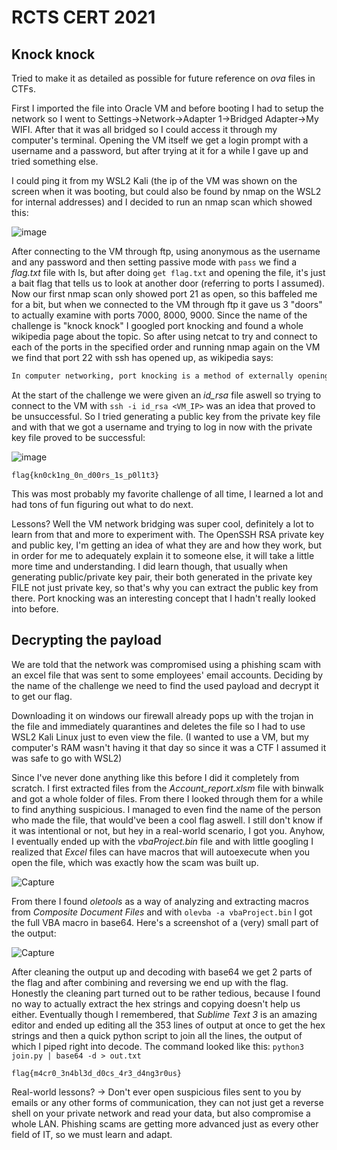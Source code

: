 # RCTS CERT 2021

## Knock knock

Tried to make it as detailed as possible for future reference on _ova_ files in CTFs.

First I imported the file into Oracle VM and before booting I had to setup the network so I went to Settings->Network->Adapter 1->Bridged Adapter->My WIFI. After that it was all bridged so I could access it through my computer's terminal. Opening the VM itself we get a login prompt with a username and a password, but after trying at it for a while I gave up and tried something else.

I could ping it from my WSL2 Kali (the ip of the VM was shown on the screen when it was booting, but could also be found by nmap on the WSL2 for internal addresses) and I decided to run an nmap scan which showed this:

![image](https://user-images.githubusercontent.com/52963102/129182805-05c0e1b2-2afe-46cc-afb7-a72549c33ba9.png)

After connecting to the VM through ftp, using anonymous as the username and any password and then setting passive mode with ```pass``` we find a _flag.txt_ file with ls, but after doing ```get flag.txt``` and opening the file, it's just a bait flag that tells us to look at another door (referring to ports I assumed). Now our first nmap scan only showed port 21 as open, so this baffeled me for a bit, but when we connected to the VM through ftp it gave us 3 "doors" to actually examine with ports 7000, 8000, 9000. Since the name of the challenge is "knock knock" I googled port knocking and found a whole wikipedia page about the topic. So after using netcat to try and connect to each of the ports in the specified order and running nmap again on the VM we find that port 22 with ssh has opened up, as wikipedia says:

``` bash
In computer networking, port knocking is a method of externally opening ports on a firewall by generating a connection attempt on a set of prespecified closed ports. Once a correct sequence of connection attempts is received, the firewall rules are dynamically modified to allow the host which sent the connection attempts to connect over specific port(s).
```

At the start of the challenge we were given an _id_rsa_ file aswell so trying to connect to the VM with ```ssh -i id_rsa <VM_IP>``` was an idea that proved to be unsuccessful. So I tried generating a public key from the private key file and with that we got a username and trying to log in now with the private key file proved to be successful:

![image](https://user-images.githubusercontent.com/52963102/129180670-2babbf1a-4915-45cc-bcfc-01015ce2e614.png)

<code>flag{kn0ck1ng_0n_d00rs_1s_p0l1t3}</code>

This was most probably my favorite challenge of all time, I learned a lot and had tons of fun figuring out what to do next.

Lessons? Well the VM network bridging was super cool, definitely a lot to learn from that and more to experiment with. The OpenSSH RSA private key and public key, I'm getting an idea of what they are and how they work, but in order for me to adequately explain it to someone else, it will take a little more time and understanding. I did learn though, that usually when generating public/private key pair, their both generated in the private key FILE not just private key, so that's why you can extract the public key from there. Port knocking was an interesting concept that I hadn't really looked into before.

## Decrypting the payload

We are told that the network was compromised using a phishing scam with an excel file that was sent to some employees' email accounts. Deciding by the name of the challenge we need to find the used payload and decrypt it to get our flag.

Downloading it on windows our firewall already pops up with the trojan in the file and immediately quarantines and deletes the file so I had to use WSL2 Kali Linux just to even view the file. (I wanted to use a VM, but my computer's RAM wasn't having it that day so since it was a CTF I assumed it was safe to go with WSL2)

Since I've never done anything like this before I did it completely from scratch. I first extracted files from the _Account_report.xlsm_ file with binwalk and got a whole folder of files. From there I looked through them for a while to find anything suspicious. I managed to even find the name of the person who made the file, that would've been a cool flag aswell. I still don't know if it was intentional or not, but hey in a real-world scenario, I got you. Anyhow, I eventually ended up with the _vbaProject.bin_ file and with little googling I realized that _Excel_ files can have macros that will autoexecute when you open the file, which was exactly how the scam was built up.

![Capture](https://user-images.githubusercontent.com/52963102/129171219-3767671e-9e25-4d4b-9291-b734f99ca586.PNG)

From there I found _oletools_ as a way of analyzing and extracting macros from _Composite Document Files_ and with ```olevba -a vbaProject.bin``` I got the full VBA macro in base64. Here's a screenshot of a (very) small part of the output:

![Capture](https://user-images.githubusercontent.com/52963102/129171549-6ba72810-0f06-4c14-84c6-2a1de2f4c9e1.PNG)

After cleaning the output up and decoding with base64 we get 2 parts of the flag and after combining and reversing we end up with the flag. Honestly the cleaning part turned out to be rather tedious, because I found no way to actually extract the hex strings and copying doesn't help us either. Eventually though I remembered, that _Sublime Text 3_ is an amazing editor and ended up editing all the 353 lines of output at once to get the hex strings and then a quick python script to join all the lines, the output of which I piped right into decode. The command looked like this: ```python3 join.py | base64 -d > out.txt```

<code>flag{m4cr0_3n4bl3d_d0cs_4r3_d4ng3r0us}</code>

Real-world lessons? -> Don't ever open suspicious files sent to you by emails or any other forms of communication, they can not just get a reverse shell on your private network and read your data, but also compromise a whole LAN. Phishing scams are getting more advanced just as every other field of IT, so we must learn and adapt.
